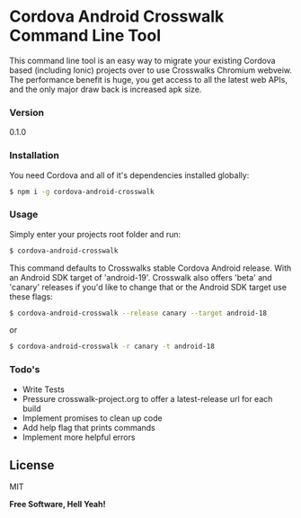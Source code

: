 # Cordova Android Crosswalk Command Line Tool

This command line tool is an easy way to migrate your existing Cordova based (including Ionic) projects over to use Crosswalks Chromium webveiw. The performance benefit is huge, you get access to all the latest web APIs, and the only major draw back is increased apk size.

### Version
0.1.0

### Installation

You need Cordova and all of it's dependencies installed globally:

```sh
$ npm i -g cordova-android-crosswalk
```

### Usage

Simply enter your projects root folder and run:

```sh
$ cordova-android-crosswalk
```

This command defaults to Crosswalks stable Cordova Android release. With an Android SDK target of 'android-19'. Crosswalk also offers 'beta' and 'canary' releases if you'd like to change that or the Android SDK target use these flags:

```sh
$ cordova-android-crosswalk --release canary --target android-18
```

or

```sh
$ cordova-android-crosswalk -r canary -t android-18
```

### Todo's

 - Write Tests
 - Pressure crosswalk-project.org to offer a latest-release url for each build
 - Implement promises to clean up code
 - Add help flag that prints commands
 - Implement more helpful errors

License
----

MIT


**Free Software, Hell Yeah!**
